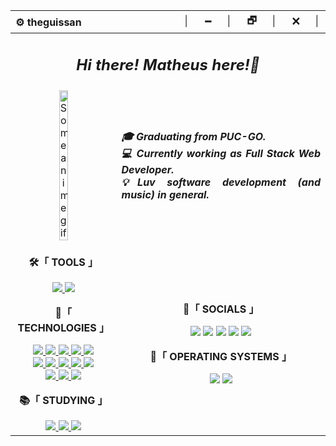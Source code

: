 <div>
  <table>
    <thead>
      <tr>
        <th align="left">⚙️ theguissan</th>
        <th align="right">│⠀⠀🗕⠀⠀│⠀⠀🗗⠀⠀│⠀⠀🗙⠀⠀│</th>
      </tr>
    </thead>
    <tbody>
       <tr>
        <td colspan="2" align="center">
          <h2 align="center"><i>Hi there! Matheus here!👋</i></h2>
        </td>
      </tr>
      <tr>
        <td align="center">
          <a href="#blank"><img src="https://www.fightersgeneration.com/characters4/yashiro-pushups.gif" width="30%"  title="Some anime gif" alt="Some anime gif"></a>
        </td>
        <td colspan="1" align="justify">
          <b><i>🎓 Graduating from PUC-GO.</i></b><br>
          <b> <i> 💻 Currently working as Full Stack Web Developer.</i><b><br>
          <b><i>💡Luv software development (and music) in general.</i></b><br>
        </td>
      </tr>
      <tr>
        <td colspan="1" align="center">
          <p><b>🛠️「 TOOLS 」</b></p>
            <a href="https://code.visualstudio.com/"><img src="https://img.shields.io/badge/IDE-VS_Code-0078D4?style=flat&logo=visual%20studio%20code&logoColor=0078D4">
            </a>
            <a href="https://www.eclipse.org/downloads/"><img src="https://img.shields.io/badge/IDE-Eclipse-2D2252?style=flat&logo=eclipse&logoColor=2D2252">
            </a>
          <br><p><b>🚀「 TECHNOLOGIES 」</b></p>
            <a href="#blank">
              <img src="https://img.shields.io/badge/Shell_Script-121011?style=flat&logo=gnu-bash&logoColor=white">
              <img src="https://img.shields.io/badge/HTML-E34F26?style=flat&logo=html5&logoColor=white">
              <img src="https://img.shields.io/badge/CSS-1572B6?style=flat&logo=css3&logoColor=white">
              <img src="https://img.shields.io/badge/JavaScript-F7DF1E?style=flat&logo=javascript&logoColor=black">
              <img src="https://img.shields.io/badge/TypeScript-007ACC?style=flat&logo=typescript&logoColor=white">
              <br/>
              <img src="https://img.shields.io/badge/Python-14354C?style=flat&logo=python&logoColor=white">
              <img src="https://img.shields.io/badge/PostgreSQL-%23316192.svg?style=flat&logo=postgresql&logoColor=white">
              <img src="https://img.shields.io/badge/Java-FFFFFF?style=flat&logo=openjdk&logoColor=black">
              <img src="https://img.shields.io/badge/Spring-6DB33F?style=flat&logo=spring&logoColor=white">
              <img src="https://img.shields.io/badge/Angular-DD0031?style=flat&logo=angular&logoColor=white">
              <br/>
              <img src="https://img.shields.io/badge/AngularJS-E23237?style=flat&logo=angularjs&logoColor=white">
              <img src="https://img.shields.io/badge/C-3776AB?style=flat&logo=c&logoColor=white">
              <img src="https://img.shields.io/badge/C%2B%2B-00599C?style=flat&logo=c%2B%2B&logoColor=white">
            </a>
          <br><p><b>📚「 STUDYING 」</b></p>
            <a href="#blank">
               <img src="https://img.shields.io/badge/clang-3776AB?style=flat&logo=c&logoColor=white">
               <img src="https://img.shields.io/badge/Java-FFFFFF?style=flat&logo=openjdk&logoColor=black">
               <img src="https://img.shields.io/badge/Spring-6DB33F?style=flat&logo=spring&logoColor=white">
            </a>
        </td>
        <td colspan="1" align="center">
          <p><b>👀「 SOCIALS 」</b></p>
          <a href="mailto:jovemtr00.mg@gmail.com"><img src="https://img.shields.io/badge/-Gmail-c14438?style=flat&logo=Gmail&logoColor=white"></a>
          <a href="https://www.linkedin.com/in/matheus-santana-3923461a8"><img src="https://img.shields.io/badge/LinkedIn-blue?style=flat&logo=Linkedin&logoColor=white"></a>
          <a href="https://www.last.fm/user/THXUS"><img src="https://img.shields.io/badge/Last.fm-E23237?style=flat&logo=last.fm&logoColor=white"></a>
          <a href="https://twitter.com/theguissan"><img src="https://img.shields.io/badge/Twitter-FFFFFF?style=flat&logo=twitter&logoColor=blue"></a>
          <a href="https://www.instagram.com/theguissan/"><img src="https://img.shields.io/badge/Instagram-E1306C?style=flat&logo=instagram&logoColor=white"></a>
          <br><p><b>💾「 OPERATING SYSTEMS 」</b></p>
          <a href="https://www.microsoft.com/software-download/windows11"><img src="https://img.shields.io/badge/OS-Windows_11-0078D6?style=flat&logo=microsoft&logoColor=blue"></a>
          <a href="_blank"><img src="https://img.shields.io/badge/OS-Pop!_OS_\_Ubuntu_WSL-FFFFFF?style=flat&logo=linux&logoColor=black"></a>
        </td>
      </tr>
<!--       <tr>
        <td colspan="2">
          <details>
            <summary><b>⚡ Events/Experiences</b></summary>
            <table align="center">
              <thead align="center">
                <tr>
                  <th>Icon</th>
                  <th>Name</th>
                  <th>Company</th>
                  <th>Date</th>
                  <th>Learned</th>
                </tr>
              </thead>
              <tbody align="center">
                <tr>
                  <td>
                    <img src="https://github.com/TreinaDev.png" width="25px" style="vertical-align: middle;" />
                  </td>
                  <td><a href="https://treinadev.com.br/" target="_blank">TreinaDev 7</a></td>
                  <td>Campus Code</td>
                  <td>2021</td>
                  <td>
                    Git, Signing Keys,<br/>
                    Ruby v3, Rails v6,<br/>
                    TDD, Following Conventions,<br/>
                    Linting, Pair Programming,<br/>
                    Daily Meeting
                  </td>
                </tr> -->
              </tbody>
            </table>
          </details>
        </td>
      </tr>
    </tbody>
  </table>
</div>

<!--
**LeDragoX/LeDragoX** is a ✨ _special_ ✨ repository because its `README.md` (this file) appears on your GitHub profile.

Here are some ideas to get you started:

- 🔭 I’m currently working on ...
- 🌱 I’m currently learning ...
- 👯 I’m looking to collaborate on ...
- 🤔 I’m looking for help with ...
- 💬 Ask me about ...
- 📫 How to reach me: ...
- 😄 Pronouns: ...
- ⚡ Fun fact: ...
  -->
